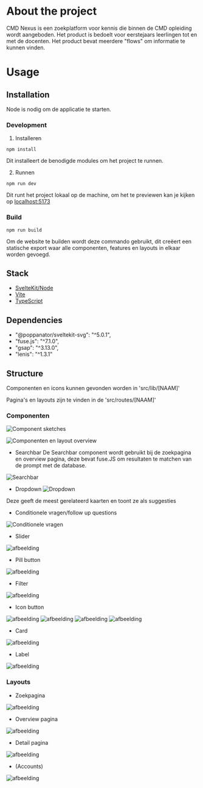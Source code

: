 # About the project

CMD Nexus is een zoekplatform voor kennis die binnen de CMD opleiding wordt aangeboden. Het product is bedoelt voor eerstejaars leerlingen tot en met de docenten. Het product bevat meerdere "flows" om informatie te kunnen vinden.

# Usage
## Installation

Node is nodig om de applicatie te starten.

### Development
1. Installeren
```node
npm install
```
Dit installeert de benodigde modules om het project te runnen.

2. Runnen
```node
npm run dev
```
Dit runt het project lokaal op de machine, om het te previewen kan je kijken op [localhost:5173](http://localhost:5173/)

### Build
```node
npm run build
```
Om de website te builden wordt deze commando gebruikt, dit creëert een statische export waar alle componenten, features en layouts in elkaar worden gevoegd.

## Stack

- [SvelteKit/Node](https://svelte.dev/)
- [Vite](https://vite.dev/)
- [TypeScript](https://www.typescriptlang.org/)

## Dependencies

- "@poppanator/sveltekit-svg": "^5.0.1",
- "fuse.js": "^7.1.0",
- "gsap": "^3.13.0",
- "lenis": "^1.3.1"

## Structure
Componenten en icons kunnen gevonden worden in 'src/lib/[NAAM]'

Pagina's en layouts zijn te vinden in de 'src/routes/[NAAM]'

### Componenten

![Component sketches](https://github.com/user-attachments/assets/a7560a24-7daa-49b8-99ed-066346937f91)

![Componenten en layout overview](https://github.com/user-attachments/assets/4ec8dc41-5f02-4bc8-b602-8fc82ecf8569)

- Searchbar
De Searchbar component wordt gebruikt bij de zoekpagina en overview pagina, deze bevat fuse.JS om resultaten te matchen van de prompt met de database.

![Searchbar](https://github.com/user-attachments/assets/3cd9ce4a-ecaa-47b3-9e04-af645941196f)

- Dropdown
![Dropdown](https://github.com/user-attachments/assets/a74fb057-6b14-4da0-8390-23a6e2d61ce9)

Deze geeft de meest gerelateerd kaarten en toont ze als suggesties

- Conditionele vragen/follow up questions

![Conditionele vragen](https://github.com/user-attachments/assets/c513d52a-7f91-4f52-b872-dfffed806747)

- Slider

![afbeelding](https://github.com/user-attachments/assets/060d3a93-3044-4a24-a238-67949c847ec9)


- Pill button

![afbeelding](https://github.com/user-attachments/assets/c6d4035c-8382-43cd-a8f2-7f489b3bb5d0)

- Filter

![afbeelding](https://github.com/user-attachments/assets/8d71f759-17ce-470a-87e4-509cb200b27b)


- Icon button

![afbeelding](https://github.com/user-attachments/assets/f83949a3-28a2-421c-8542-2f7fa774831e) 
![afbeelding](https://github.com/user-attachments/assets/6206de38-b831-4b2a-aef1-246c28c95ca8)
![afbeelding](https://github.com/user-attachments/assets/38e7f92d-f341-46a8-8946-c30368b6ea8c)
![afbeelding](https://github.com/user-attachments/assets/c60b6ee8-5130-44f7-86e9-76e0115fead4)

- Card

![afbeelding](https://github.com/user-attachments/assets/329e9c88-2cd1-4955-a659-4dc1deb4fe36)


- Label

![afbeelding](https://github.com/user-attachments/assets/2f519f62-91b9-4121-a904-b03b0938edd5)


### Layouts

- Zoekpagina

![afbeelding](https://github.com/user-attachments/assets/a18a791c-d715-43e0-8616-6a28e25ea0d3)

- Overview pagina


![afbeelding](https://github.com/user-attachments/assets/f8e322eb-d86f-440e-9ad1-6a7214eceb8b)


- Detail pagina


![afbeelding](https://github.com/user-attachments/assets/286c53f2-dd4d-4a79-8bce-c2f48d1a79b2)

- (Accounts)

![afbeelding](https://github.com/user-attachments/assets/0028fcbf-51d9-4975-a097-df615f6c15b0)

